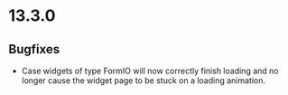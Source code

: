 
# 13.3.0

## Bugfixes

* Case widgets of type FormIO will now correctly finish loading and no longer cause the widget
  page to be stuck on a loading animation.
